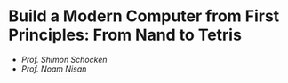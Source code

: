 # Build a Modern Computer from First Principles: From Nand to Tetris 
- *Prof. Shimon Schocken*
- *Prof. Noam Nisan*
